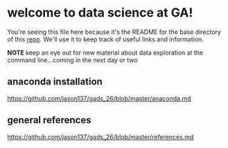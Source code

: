 # welcome to data science at GA!

You're seeing this file here because it's the README for the base directory of
this
[repo](http://readwrite.com/2013/09/30/understanding-github-a-journey-for-beginners-part-1).
We'll use it to keep track of useful links and information.

**NOTE** keep an eye out for new material about data exploration at the command
line...coming in the next day or two

## anaconda installation  
https://github.com/jason137/gads_26/blob/master/anaconda.md

## general references  
https://github.com/jason137/gads_26/blob/master/references.md
